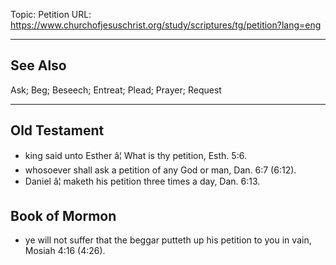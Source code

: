 Topic: Petition
URL: https://www.churchofjesuschrist.org/study/scriptures/tg/petition?lang=eng

---

## See Also

Ask; Beg; Beseech; Entreat; Plead; Prayer; Request

---

## Old Testament

- king said unto Esther â¦ What is thy petition, Esth. 5:6.
- whosoever shall ask a petition of any God or man, Dan. 6:7 (6:12).
- Daniel â¦ maketh his petition three times a day, Dan. 6:13.

## Book of Mormon

- ye will not suffer that the beggar putteth up his petition to you in vain, Mosiah 4:16 (4:26).

